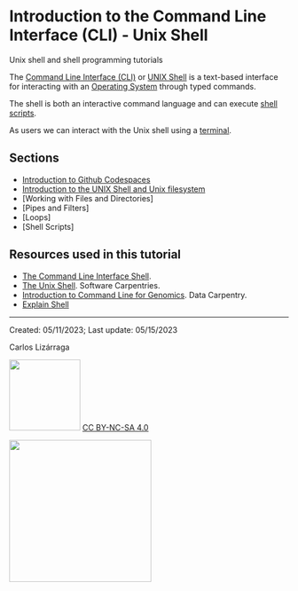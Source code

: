 # Introduction to the Command Line Interface (CLI) - Unix Shell
Unix shell and shell programming tutorials


The [Command Line Interface (CLI)](https://en.wikipedia.org/wiki/Command-line_interface) or [UNIX Shell](https://en.wikipedia.org/wiki/Unix_shell) is a text-based interface for interacting with an [Operating System](https://en.wikipedia.org/wiki/Operating_system) through typed commands. 

The shell is both an interactive command language and can execute [shell scripts](https://en.wikipedia.org/wiki/Shell_script).

As users we can interact with the Unix shell using a [terminal](https://en.wikipedia.org/wiki/Terminal_emulator). 


## Sections

* [Introduction to Github Codespaces](./docs/Codespaces.md)
* [Introduction to the UNIX Shell and Unix filesystem](./docs/UnixShell.md)
* [Working with Files and Directories]
* [Pipes and Filters]
* [Loops]
* [Shell Scripts]



## Resources used in this tutorial

* [The Command Line Interface Shell](https://github.com/clizarraga-UAD7/Workshops/wiki/The-Command-Line-Interface-Shell).
* [The Unix Shell](https://swcarpentry.github.io/shell-novice/). Software Carpentries. 
* [Introduction to Command Line for Genomics](https://datacarpentry.org/shell-genomics/). Data Carpentry.
* [Explain Shell](https://explainshell.com/)


***

Created: 05/11/2023;  Last update: 05/15/2023

Carlos Lizárraga


<img src="https://mirrors.creativecommons.org/presskit/buttons/88x31/png/by-nc-sa.png" width="128">  [CC BY-NC-SA 4.0](https://creativecommons.org/licenses/by-nc-sa/4.0/)

[<img src="https://datascience.arizona.edu/sites/default/files/Data%20Science%20Institute_Webheader%20%281%29.svg" width="256">](https://datascience.arizona.edu)

